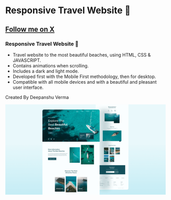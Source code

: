 # Responsive Travel Website 🌊
## [Follow me on X](https://twitter.com/DV9_WEB)
###  Responsive Travel Website 🌊

- Travel website to the most beautiful beaches, using HTML, CSS & JAVASCRIPT.
- Contains animations when scrolling.
- Includes a dark and light mode.
- Developed first with the Mobile First methodology, then for desktop.
- Compatible with all mobile devices and with a beautiful and pleasant user interface.

Created By Deepanshu Verma 

![travel-website](/preview.png)
